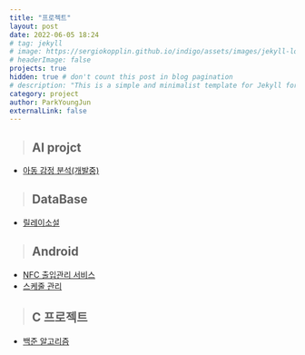 ```yaml
---
title: "프로젝트"
layout: post
date: 2022-06-05 18:24
# tag: jekyll
# image: https://sergiokopplin.github.io/indigo/assets/images/jekyll-logo-light-solid.png
# headerImage: false
projects: true
hidden: true # don't count this post in blog pagination
# description: "This is a simple and minimalist template for Jekyll for those who likes to eat noodles."
category: project
author: ParkYoungJun
externalLink: false
---
```


 > ## AI projct
  - [아동 감정 분석(개발중)][5]

 > ## DataBase
  - [릴레이소설][2]

 > ## Android
  - [NFC 출입관리 서비스][3]
  - [스케줄 관리][4]

 > ## C 프로젝트   
 - [백준 알고리즘][1]   

[1]:https://github.com/Park-youngjun/BAEKJOON
[2]:https://github.com/Park-youngjun/DB
[3]:https://github.com/Park-youngjun/AndroidProject-B.SORI
[4]:https://github.com/Park-youngjun/Android
[5]:a
[6]:a